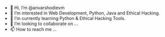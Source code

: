- 👋 Hi, I’m @anvarshodievm
- 👀 I’m interested in Web Development, Python, Java and Ethical Hacking.
- 🌱 I’m currently learning Python & Ethical Hacking Tools.
- 💞️ I’m looking to collaborate on ...
- 📫 How to reach me ...

<!---
anvarshodievm/anvarshodievm is a ✨ special ✨ repository because its `README.md` (this file) appears on your GitHub profile.
You can click the Preview link to take a look at your changes.
--->
